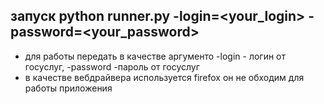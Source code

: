 ## запуск python runner.py -login=<your_login> -password=<your_password>

- для работы передать в качестве аргументо -login - логин от госуслуг, -password -пароль от госуслуг
- в качестве вебдрайвера используется firefox он не обходим для работы приложения 
